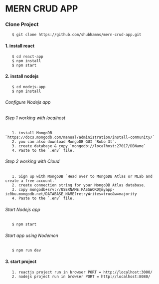 # MERN CRUD APP

### Clone Project
       $ git clone https://github.com/shubhamns/mern-crud-app.git

#### 1. install react
       $ cd react-app
       $ npm install
       $ npm start
       
#### 2. install nodejs
       $ cd nodejs-app
       $ npm install
###### Configure Nodejs app
###### Step 1 working with localhost
       1. install MongoDB `https://docs.mongodb.com/manual/administration/install-community/`
       2. you can also download MongoDB GUI `Robo 3t`.
       3. create database & copy `mongodb://localhost:27017/DBName`
       4. Paste to the `.env` file.
###### Step 2 working with Cloud
       1. Sign up with MongoDB `Head over to MongoDB Atlas or MLab and create a free account.`
       2. create connection string for your MongoDB Atlas database.
       3. copy mongodb+srv://USERNAME:PASSWORD@myapp-ic0bu.mongodb.net/DATABASE_NAME?retryWrites=true&w=majority
       4. Paste to the `.env` file.
###### Start Nodejs app
       $ npm start
###### Start app using Nodemon
       $ npm run dev
        
#### 3. start project
       1. reactjs project run in browser PORT = http://localhost:3000/
       2. nodejs project run in browser PORT = http://localhost:8080/

